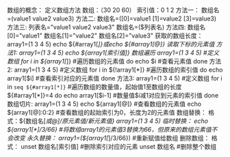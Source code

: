 数组的概念：
定义数组方法
数组：（30 20 60）
索引值：0 1 2
方法一：
数组名=(value1 value2 value3)
方法二:
数组名=([0]=value1 [1]=value2 [3]=value3)
方法三:
列表名="value1 value2 value3"
数组名=($列表名)
方法四:
数组名[0]="value1"
数组名[1]="value2"
数组名[2]="value3"
获取的数组长度：
array1=(1 3 4 5)
echo ${#array1[*]}或echo ${#array1[@]}
读取下标的元素值
方法1:
array1=(1 3 4 5)
echo ${array1[索引值]}
数组遍历
array1=(1 3 4 5)  #定义数组
for i in ${array1[*]}  #遍历数组的元素值
do
     echo $i   #查看元素值
done
方法2:
array1=(1 3 4 5)  #定义数组
for i in ${!array1[*]} #遍历数组的索引值
do
     echo array1[$i]  #查看索引对应的元素值
done
方法3:
array1=(1 3 4 5) #定义数组
for i in `seq ${#array1[*]}` #遍历数组的数量值，起始值1至数组的长度${#array1[*]}=4
do
     echo array1[$i-1] #数量值$i减1对应到元素的索引值
done
数组切片:
array1=(1 3 4 5)
echo ${array1[@]} #查看数组的元素值
echo ${array1[@]:0:2} #查看数组的起始索引为0，长度为2的元素值
数组替换：
格式：${数组名[*或@]/原元素值/新元素值}
array1=(1 3 4 5)
临时替换：
echo ${array1[*]/3/66} #将数组array1的元素值3替换为66，但原来的数组元素值不会改变
永久替换：
array1=(${array1[*]/3/66})  #重新赋值给数组
删除数组：
格式： unset 数组名[索引值]  #删除索引对应的元素
             unset 数组名 #删除整个数组
